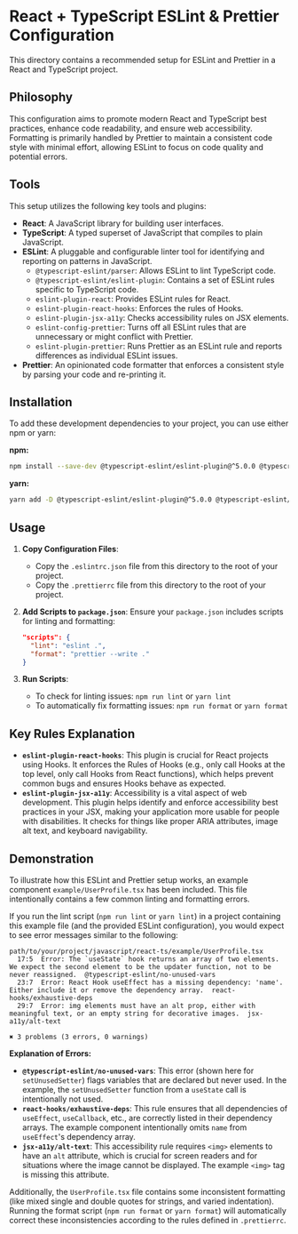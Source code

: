 # React + TypeScript ESLint & Prettier Configuration 

This directory contains a recommended setup for ESLint and Prettier in a React and TypeScript project.

## Philosophy

This configuration aims to promote modern React and TypeScript best practices, enhance code readability, and ensure web accessibility. Formatting is primarily handled by Prettier to maintain a consistent code style with minimal effort, allowing ESLint to focus on code quality and potential errors.

## Tools

This setup utilizes the following key tools and plugins:

*   **React**: A JavaScript library for building user interfaces.
*   **TypeScript**: A typed superset of JavaScript that compiles to plain JavaScript.
*   **ESLint**: A pluggable and configurable linter tool for identifying and reporting on patterns in JavaScript.
    *   `@typescript-eslint/parser`: Allows ESLint to lint TypeScript code.
    *   `@typescript-eslint/eslint-plugin`: Contains a set of ESLint rules specific to TypeScript code.
    *   `eslint-plugin-react`: Provides ESLint rules for React.
    *   `eslint-plugin-react-hooks`: Enforces the rules of Hooks.
    *   `eslint-plugin-jsx-a11y`: Checks accessibility rules on JSX elements.
    *   `eslint-config-prettier`: Turns off all ESLint rules that are unnecessary or might conflict with Prettier.
    *   `eslint-plugin-prettier`: Runs Prettier as an ESLint rule and reports differences as individual ESLint issues.
*   **Prettier**: An opinionated code formatter that enforces a consistent style by parsing your code and re-printing it.

## Installation

To add these development dependencies to your project, you can use either npm or yarn:

**npm:**
```bash
npm install --save-dev @typescript-eslint/eslint-plugin@^5.0.0 @typescript-eslint/parser@^5.0.0 eslint@^8.0.0 eslint-config-prettier@^8.0.0 eslint-plugin-jsx-a11y@^6.0.0 eslint-plugin-prettier@^4.0.0 eslint-plugin-react@^7.0.0 eslint-plugin-react-hooks@^4.0.0 prettier@^2.0.0 typescript@^4.0.0
```

**yarn:**
```bash
yarn add -D @typescript-eslint/eslint-plugin@^5.0.0 @typescript-eslint/parser@^5.0.0 eslint@^8.0.0 eslint-config-prettier@^8.0.0 eslint-plugin-jsx-a11y@^6.0.0 eslint-plugin-prettier@^4.0.0 eslint-plugin-react@^7.0.0 eslint-plugin-react-hooks@^4.0.0 prettier@^2.0.0 typescript@^4.0.0
```

## Usage

1.  **Copy Configuration Files**:
    *   Copy the `.eslintrc.json` file from this directory to the root of your project.
    *   Copy the `.prettierrc` file from this directory to the root of your project.

2.  **Add Scripts to `package.json`**:
    Ensure your `package.json` includes scripts for linting and formatting:
    ```json
    "scripts": {
      "lint": "eslint .",
      "format": "prettier --write ."
    }
    ```

3.  **Run Scripts**:
    *   To check for linting issues: `npm run lint` or `yarn lint`
    *   To automatically fix formatting issues: `npm run format` or `yarn format`

## Key Rules Explanation

*   **`eslint-plugin-react-hooks`**: This plugin is crucial for React projects using Hooks. It enforces the Rules of Hooks (e.g., only call Hooks at the top level, only call Hooks from React functions), which helps prevent common bugs and ensures Hooks behave as expected.
*   **`eslint-plugin-jsx-a11y`**: Accessibility is a vital aspect of web development. This plugin helps identify and enforce accessibility best practices in your JSX, making your application more usable for people with disabilities. It checks for things like proper ARIA attributes, image alt text, and keyboard navigability.

## Demonstration

To illustrate how this ESLint and Prettier setup works, an example component `example/UserProfile.tsx` has been included. This file intentionally contains a few common linting and formatting errors.

If you run the lint script (`npm run lint` or `yarn lint`) in a project containing this example file (and the provided ESLint configuration), you would expect to see error messages similar to the following:

```text
path/to/your/project/javascript/react-ts/example/UserProfile.tsx
  17:5  Error: The `useState` hook returns an array of two elements. We expect the second element to be the updater function, not to be never reassigned.  @typescript-eslint/no-unused-vars
  23:7  Error: React Hook useEffect has a missing dependency: 'name'. Either include it or remove the dependency array.  react-hooks/exhaustive-deps
  29:7  Error: img elements must have an alt prop, either with meaningful text, or an empty string for decorative images.  jsx-a11y/alt-text

✖ 3 problems (3 errors, 0 warnings)
```

**Explanation of Errors:**

*   **`@typescript-eslint/no-unused-vars`**: This error (shown here for `setUnusedSetter`) flags variables that are declared but never used. In the example, the `setUnusedSetter` function from a `useState` call is intentionally not used.
*   **`react-hooks/exhaustive-deps`**: This rule ensures that all dependencies of `useEffect`, `useCallback`, etc., are correctly listed in their dependency arrays. The example component intentionally omits `name` from `useEffect`'s dependency array.
*   **`jsx-a11y/alt-text`**: This accessibility rule requires `<img>` elements to have an `alt` attribute, which is crucial for screen readers and for situations where the image cannot be displayed. The example `<img>` tag is missing this attribute.

Additionally, the `UserProfile.tsx` file contains some inconsistent formatting (like mixed single and double quotes for strings, and varied indentation). Running the format script (`npm run format` or `yarn format`) will automatically correct these inconsistencies according to the rules defined in `.prettierrc`.
